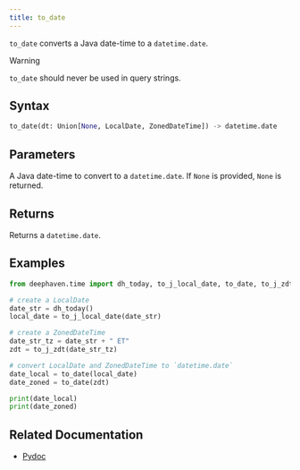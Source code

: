 ```yaml
---
title: to_date
---
```


`to_date` converts a Java date-time to a `datetime.date`.

> [!WARNING]
> `to_date` should never be used in query strings.

## Syntax

```python syntax
to_date(dt: Union[None, LocalDate, ZonedDateTime]) -> datetime.date
```

## Parameters

<ParamTable>
<Param name="dt" type="Union[None, LocalDate, ZonedDateTime]">

A Java date-time to convert to a `datetime.date`. If `None` is provided, `None` is returned.

</Param>
</ParamTable>

## Returns

Returns a `datetime.date`.

## Examples

```python order=null
from deephaven.time import dh_today, to_j_local_date, to_date, to_j_zdt

# create a LocalDate
date_str = dh_today()
local_date = to_j_local_date(date_str)

# create a ZonedDateTime
date_str_tz = date_str + " ET"
zdt = to_j_zdt(date_str_tz)

# convert LocalDate and ZonedDateTime to `datetime.date`
date_local = to_date(local_date)
date_zoned = to_date(zdt)

print(date_local)
print(date_zoned)
```

## Related Documentation

- [Pydoc](/core/pydoc/code/deephaven.time.html#deephaven.time.to_date)
